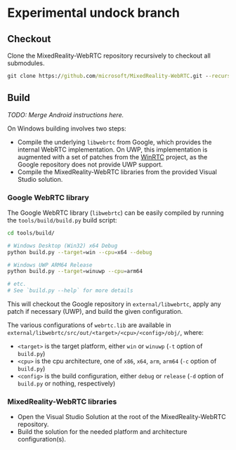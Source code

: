 # Experimental undock branch

## Checkout

Clone the MixedReality-WebRTC repository recursively to checkout all submodules.

```cmd
git clone https://github.com/microsoft/MixedReality-WebRTC.git --recursive -b experimental/undock mr-webrtc
```

## Build

_TODO: Merge Android instructions here._

On Windows building involves two steps:

- Compile the underlying `libwebrtc` from Google, which provides the internal WebRTC implementation. On UWP, this implementation is augmented with a set of patches from the [WinRTC](https://github.com/microsoft/winrtc) project, as the Google repository does not provide UWP support.
- Compile the MixedReality-WebRTC libraries from the provided Visual Studio solution.

### Google WebRTC library

The Google WebRTC library (`libwebrtc`) can be easily compiled by running the `tools/build/build.py` build script:

```sh
cd tools/build/

# Windows Desktop (Win32) x64 Debug
python build.py --target=win --cpu=x64 --debug

# Windows UWP ARM64 Release
python build.py --target=winuwp --cpu=arm64

# etc.
# See `build.py --help` for more details
```

This will checkout the Google repository in `external/libwebrtc`, apply any patch if necessary (UWP), and build the given configuration.

The various configurations of `webrtc.lib` are available in `external/libwebrtc/src/out/<target>/<cpu>/<config>/obj/`, where:

- `<target>` is the target platform, either `win` or `winuwp` (`-t` option of `build.py`)
- `<cpu>` is the cpu architecture, one of `x86`, `x64`, `arm`, `arm64` (`-c` option of `build.py`)
- `<config>` is the build configuration, either `debug` or `release` (`-d` option of `build.py` or nothing, respectively)

### MixedReality-WebRTC libraries

- Open the Visual Studio Solution at the root of the MixedReality-WebRTC repository.
- Build the solution for the needed platform and architecture configuration(s).
